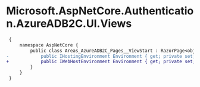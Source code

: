 # Microsoft.AspNetCore.Authentication.AzureADB2C.UI.Views

``` diff
 {
     namespace AspNetCore {
         public class Areas_AzureADB2C_Pages__ViewStart : RazorPage<object> {
-            public IHostingEnvironment Environment { get; private set; }
+            public IWebHostEnvironment Environment { get; private set; }
         }
     }
 }
```
